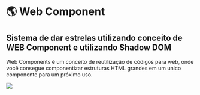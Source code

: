 # :earth_americas: Web Component
## Sistema de dar estrelas utilizando conceito de WEB Component e utilizando Shadow DOM

Web Components é um conceito de reutilização de códigos para web, onde você consegue componentizar estruturas HTML grandes em um unico componente para um próximo uso.

<img src="https://user-images.githubusercontent.com/60573155/130305865-7f79d460-d9d1-4d20-b876-46d4e0032b14.PNG">